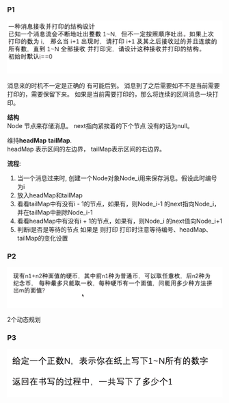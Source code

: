 ### P1
![](.题目以及思路_images/553bf985.png)

消息来的时机不一定是正确的 有可能后到。
消息到了之后需要如不不是当前需要打印的，需要保留下来。
如果是当前需要打印的，那么将连续的区间消息一块打印。<br/>

**结构**<br/>
Node 节点来存储消息。 next指向紧挨着的下个节点 没有的话为null。<br/>

维持**headMap** **tailMap**.<br/>
headMap 表示区间的左边界， tailMap表示区间的右边界。

**流程**: 
1. 当一个消息过来时, 创建一个Node对象Node_i用来保存消息。假设此时编号为i
2. 放入headMap和tailMap
3. 看看tailMap中有没有i - 1的节点，如果有，则Node_i-1 的next指向Node_i，并在tailMap中删除Node_i-1
4. 看看headMap中有没有i + 1的节点，如果有，则Node_i 的next值向Node_i+1
5. 判断i是否是等待的节点 如果是 则打印 打印时注意等待编号、headMap、tailMap的变化设置


### P2
![](.题目以及思路_images/087bca53.png)

2个动态规划


### P3
![](.题目以及思路_images/4a4142cf.png)